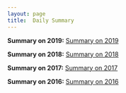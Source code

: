 ```yaml
---
layout: page
title:  Daily Summary
---
```


**Summary on 2019:**
[Summary on 2019](./summary-2019/)

**Summary on 2018:**
[Summary on 2018](./summary-2018/)

**Summary on 2017:**
[Summary on 2017](./summary-2017/)

**Summary on 2016:**
[Summary on 2016](./summary-2016/)